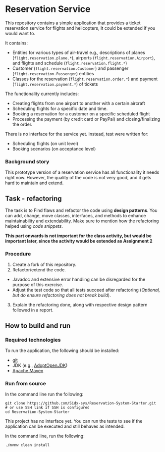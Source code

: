 # Reservation Service

This repository contains a simple application that provides a ticket reservation service for flights and helicopters, It could be extended if you would want to.

It contains:
  * Entities for various types of air-travel e.g., 
    descriptions of planes (``flight.reservation.plane.*``), 
    airports (``flight.reservation.Airport``), and 
    flights and schedule (``flight.reservation.flight.*``)
  * Customer (``flight.reservation.Customer``) and passenger (``flight.reservation.Passenger``) entities
  * Classes for 
    the reservation (``flight.reservation.order.*``)
    and payment (``flight.reservation.payment.*``)
    of tickets
    
The functionality currently includes:
  * Creating flights from one airport to another with a certain aircraft 
  * Scheduling flights for a specific date and time.
  * Booking a reservation for a customer on a specific scheduled flight 
  * Processing the payment (by credit card or PayPal) and closing/finalizing the order.

There is no interface for the service yet. Instead, test were written for:
  * Scheduling flights (on unit level)
  * Booking scenarios (on acceptance level)

### Background story

This prototype version of a reservation service has all functionality it needs right now. 
However, the quality of the code is not very good, and it gets hard to maintain and extend. 


## Task - refactoring

The task is to Find flaws and refactor the code using **design patterns**.
You can add, change, move classes, interfaces, and methods to enhance maintainability and extendability.
Make sure to mention how the refactoring helped using *code snippets*.

**This part onwards is not important for the class activity, but would be important later, since the activity would be extended as Assignment 2**

### Procedure

1. Create a fork of this repository.
2. Refactor/extend the code.
  * Javadoc and extensive error handling can be disregarded for the purpose of this exercise.
  * Adjust the test code so that all tests succeed after refactoring (*Optional, but do ensure refactoring does not break build*).
3. Explain the refactoring done, along with respective design pattern followed in a report.

## How to build and run

### Required technologies
To run the application, the following should be installed:
* [git](https://git-scm.com/downloads)
* JDK (e.g., [AdoptOpenJDK](https://adoptopenjdk.net/))
* [Apache Maven](https://maven.apache.org/install.html)

### Run from source

In the command line run the following: 

```
git clone https://github.com/Sidx-sys/Reservation-System-Starter.git
# or use SSH link if SSH is configured 
cd Reservation-System-Starter
```

This project has no interface yet.
You can run the tests to see if the application can be executed and still behaves as intended.

In the command line, run the following:

``./mvnw clean install``
